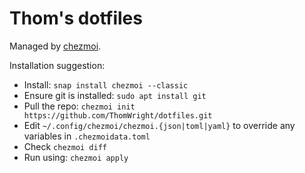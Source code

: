 # Thom's dotfiles

Managed by [chezmoi](https://www.chezmoi.io/).

Installation suggestion:

- Install: `snap install chezmoi --classic`
- Ensure git is installed: `sudo apt install git`
- Pull the repo: `chezmoi init https://github.com/ThomWright/dotfiles.git`
- Edit `~/.config/chezmoi/chezmoi.{json|toml|yaml}` to override any variables in `.chezmoidata.toml`
- Check `chezmoi diff`
- Run using: `chezmoi apply`
